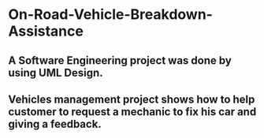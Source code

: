 # On-Road-Vehicle-Breakdown-Assistance
## A Software Engineering project was done by using UML Design.
## Vehicles management project shows how to help customer to request a mechanic to fix his car and giving a feedback.

